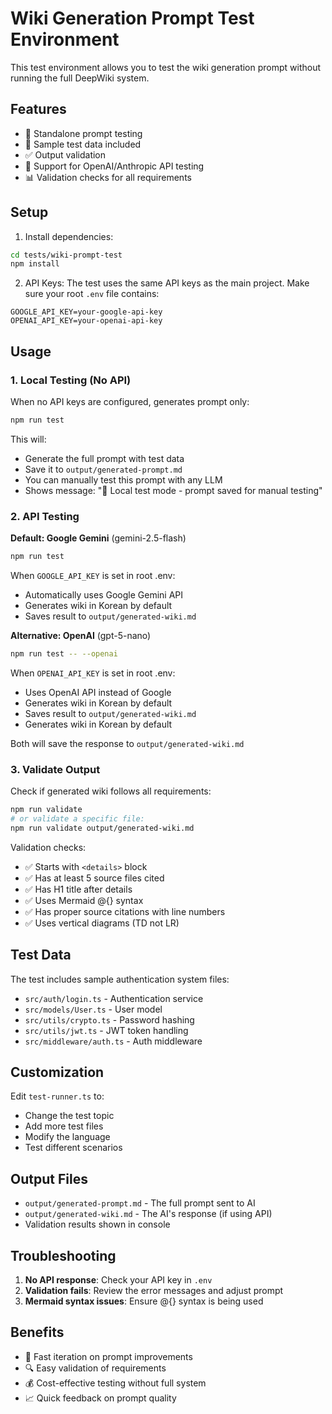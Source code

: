 # Wiki Generation Prompt Test Environment

This test environment allows you to test the wiki generation prompt without running the full DeepWiki system.

## Features

- 🚀 Standalone prompt testing
- 📝 Sample test data included
- ✅ Output validation
- 🤖 Support for OpenAI/Anthropic API testing
- 📊 Validation checks for all requirements

## Setup

1. Install dependencies:
```bash
cd tests/wiki-prompt-test
npm install
```

2. API Keys:
The test uses the same API keys as the main project.
Make sure your root `.env` file contains:
```
GOOGLE_API_KEY=your-google-api-key
OPENAI_API_KEY=your-openai-api-key
```

## Usage

### 1. Local Testing (No API)

When no API keys are configured, generates prompt only:
```bash
npm run test
```

This will:
- Generate the full prompt with test data
- Save it to `output/generated-prompt.md`
- You can manually test this prompt with any LLM
- Shows message: "💾 Local test mode - prompt saved for manual testing"

### 2. API Testing

**Default: Google Gemini** (gemini-2.5-flash)
```bash
npm run test
```
When `GOOGLE_API_KEY` is set in root .env:
- Automatically uses Google Gemini API
- Generates wiki in Korean by default
- Saves result to `output/generated-wiki.md`

**Alternative: OpenAI** (gpt-5-nano)
```bash
npm run test -- --openai
```
When `OPENAI_API_KEY` is set in root .env:
- Uses OpenAI API instead of Google
- Generates wiki in Korean by default
- Saves result to `output/generated-wiki.md`
- Generates wiki in Korean by default

Both will save the response to `output/generated-wiki.md`

### 3. Validate Output

Check if generated wiki follows all requirements:
```bash
npm run validate
# or validate a specific file:
npm run validate output/generated-wiki.md
```

Validation checks:
- ✅ Starts with `<details>` block
- ✅ Has at least 5 source files cited
- ✅ Has H1 title after details
- ✅ Uses Mermaid @{} syntax
- ✅ Has proper source citations with line numbers
- ✅ Uses vertical diagrams (TD not LR)

## Test Data

The test includes sample authentication system files:
- `src/auth/login.ts` - Authentication service
- `src/models/User.ts` - User model
- `src/utils/crypto.ts` - Password hashing
- `src/utils/jwt.ts` - JWT token handling
- `src/middleware/auth.ts` - Auth middleware

## Customization

Edit `test-runner.ts` to:
- Change the test topic
- Add more test files
- Modify the language
- Test different scenarios

## Output Files

- `output/generated-prompt.md` - The full prompt sent to AI
- `output/generated-wiki.md` - The AI's response (if using API)
- Validation results shown in console

## Troubleshooting

1. **No API response**: Check your API key in `.env`
2. **Validation fails**: Review the error messages and adjust prompt
3. **Mermaid syntax issues**: Ensure @{} syntax is being used

## Benefits

- 🎯 Fast iteration on prompt improvements
- 🔍 Easy validation of requirements
- 💰 Cost-effective testing without full system
- 📈 Quick feedback on prompt quality
